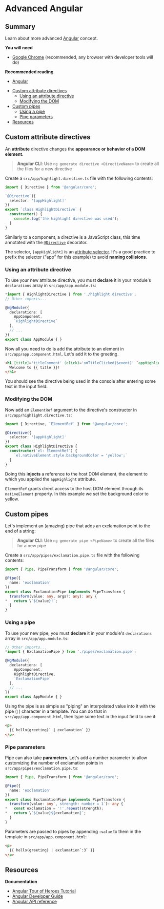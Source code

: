 # Advanced Angular

<!-- slide-front-matter class: center, middle -->

## Summary

Learn about more advanced [Angular][angular] concept.

<!-- slide-include ../../BANNER.md -->

**You will need**

* [Google Chrome][chrome] (recommended, any browser with developer tools will do)

**Recommended reading**

* [Angular][angular-subject]

<!-- START doctoc generated TOC please keep comment here to allow auto update -->
<!-- DON'T EDIT THIS SECTION, INSTEAD RE-RUN doctoc TO UPDATE -->

- [Custom attribute directives](#custom-attribute-directives)
  - [Using an attribute directive](#using-an-attribute-directive)
  - [Modifying the DOM](#modifying-the-dom)
- [Custom pipes](#custom-pipes)
  - [Using a pipe](#using-a-pipe)
  - [Pipe parameters](#pipe-parameters)
- [Resources](#resources)

<!-- END doctoc generated TOC please keep comment here to allow auto update -->

## Custom attribute directives

An **attribute** directive changes the **appearance or behavior of a DOM element**.

> **Angular CLI**: Use `ng generate directive <DirectiveName>` to create all the files for a new directive

Create a `src/app/highlight.directive.ts` file with the following contents:

```ts
import { Directive } from '@angular/core';

`@Directive`({
  selector: '[appHighlight]'
})
export `class HighlightDirective` {
  constructor() {
    console.log('the highlight directive was used');
  }
}
```

Similarly to a component, a directive is a JavaScript class, this time annotated with the [`@Directive`][angular-docs-directive] decorator.

The selector, `[appHighlight]` is an [attribute selector][css-attribute-selector]. It's a good practice to prefix the selector ("app" for this example) to avoid **naming collisions**.

### Using an attribute directive

To use your new attribute directive, you must **declare** it in your module's `declarations` array in `src/app/app.module.ts`:

```ts
*import { HighlightDirective } from './highlight.directive';
// Other imports...

@NgModule({
  declarations: [
    AppComponent,
    `HighlightDirective`
  ],
  // ...
})
export class AppModule { }
```

Now all you need to do is add the attribute to an element in `src/app/app.component.html`.
Let's add it to the greeting.

```html
<h1 [title]='titleComment' (click)='onTitleClicked($event)' `appHighlight`>
  Welcome to {{ title }}!
</h1>
```

You should see the directive being used in the console after entering some text in the input field.

### Modifying the DOM

Now add an `ElementRef` argument to the directive's constructor in `src/app/highlight.directive.ts`:

```ts
import { Directive, `ElementRef` } from '@angular/core';

@Directive({
  selector: '[appHighlight]'
})
export class HighlightDirective {
  constructor(`el: ElementRef`) {
    `el.nativeElement.style.backgroundColor = 'yellow';`
  }
}
```

Doing this **injects** a reference to the host DOM element, the element to which you applied the `appHighlight` attribute.

`ElementRef` grants direct access to the host DOM element through its `nativeElement` property.
In this example we set the background color to yellow.

## Custom pipes

Let's implement an (amazing) pipe that adds an exclamation point to the end of a string:

> **Angular CLI**: Use `ng generate pipe <PipeName>` to create all the files for a new pipe

Create a `src/app/pipes/exclamation.pipe.ts` file with the following contents:

```ts
import { Pipe, PipeTransform } from '@angular/core';

@Pipe({
  name: 'exclamation'
})
export class ExclamationPipe implements PipeTransform {
  transform(value: any, args?: any): any {
*   return \`${value}!`;
  }
}
```

### Using a pipe

To use your new pipe, you must **declare** it in your module's `declarations` array in `src/app/app.module.ts`:

```ts
// Other imports...
*import { ExclamationPipe } from './pipes/exclamation.pipe';

@NgModule({
  declarations: [
    AppComponent,
    HighlightDirective,
    `ExclamationPipe`
  ],
  // ...
})
export class AppModule { }
```

Using the pipe is as simple as "piping" an interpolated value into it with the pipe (`|`) character in a template.
You can do that in `src/app/app.component.html`, then type some text in the input field to see it:

```html
<p>
  {{ hello(greeting)` | exclamation` }}
</p>
```

### Pipe parameters

Pipe can also take **parameters**.
Let's add a number parameter to allow customizing the number of exclamation points in `src/app/pipes/exclamation.pipe.ts`:

```ts
import { Pipe, PipeTransform } from '@angular/core';

@Pipe({
  name: 'exclamation'
})
export class ExclamationPipe implements PipeTransform {
  transform(value: any`, strength: number = 1`): any {
*   const exclamation = '!'.repeat(strength);
*   return \`${value}${exclamation}`;
  }
}
```

Parameters are passed to pipes by appending `:value` to them in the template in `src/app/app.component.html`:

```html
<p>
  {{ hello(greeting) | exclamation`:3` }}
</p>
```


## Resources

**Documentation**

* [Angular Tour of Heroes Tutorial][angular-tour-of-heroes]
* [Angular Developer Guide][angular-guide]
* [Angular API reference][angular-api]

[angular]: https://angular.io
[angular-api]: https://angular.io/api
[angular-docs-directive]: https://angular.io/api/core/Directive
[angular-guide]: https://angular.io/guide/architecture
[angular-subject]: ../angular
[angular-tour-of-heroes]: https://angular.io/tutorial
[chrome]: https://www.google.com/chrome/
[css-attribute-selector]: https://developer.mozilla.org/en-US/docs/Web/CSS/Attribute_selectors
